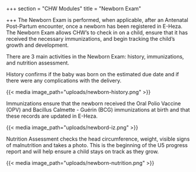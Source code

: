 +++
section = "CHW Modules"
title = "Newborn Exam"

+++
The Newborn Exam is performed, when applicable, after an Antenatal Post-Partum encounter, once a newborn has been registered in E-Heza. The Newborn Exam allows CHW’s to check in on a child, ensure that it has received the necessary immunizations, and begin tracking the child’s growth and development.

There are 3 main activities in the Newborn Exam: history, immunizations, and nutrition assessment.

History confirms if the baby was born on the estimated due date and if there were any complications with the delivery.

{{< media image_path="uploads/newborn-history.png" >}}

Immunizations ensure that the newborn received the Oral Polio Vaccine (OPV) and Bacillus Calmette - Guérin (BCG) immunizations at birth and that these records are updated in E-Heza.

{{< media image_path="uploads/newbord-iz.png" >}}

Nutrition Assessment checks the head circumference, weight, visible signs of malnutrition and takes a photo. This is the beginning of the U5 progress report and will help ensure a child stays on track as they grow.

{{< media image_path="uploads/newborn-nutrition.png" >}}